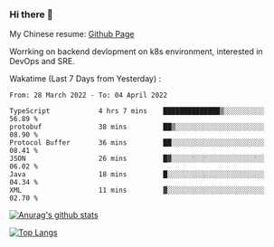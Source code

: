 ### Hi there 👋

My Chinese resume: [Github Page](https://spencercjh.github.io/resume/)

Worrking on backend devlopment on k8s environment, interested in DevOps and SRE.

Wakatime (Last 7 Days from Yesterday) :

<!--START_SECTION:waka-->

```text
From: 28 March 2022 - To: 04 April 2022

TypeScript            4 hrs 7 mins    ██████████████▒░░░░░░░░░░   56.89 %
protobuf              38 mins         ██▒░░░░░░░░░░░░░░░░░░░░░░   08.90 %
Protocol Buffer       36 mins         ██░░░░░░░░░░░░░░░░░░░░░░░   08.41 %
JSON                  26 mins         █▓░░░░░░░░░░░░░░░░░░░░░░░   06.02 %
Java                  18 mins         █░░░░░░░░░░░░░░░░░░░░░░░░   04.34 %
XML                   11 mins         ▓░░░░░░░░░░░░░░░░░░░░░░░░   02.70 %
```

<!--END_SECTION:waka-->

[![Anurag's github stats](https://github-readme-stats.vercel.app/api?username=spencercjh&theme=tokyonight&show_icons=true)](https://github.com/anuraghazra/github-readme-stats)

[![Top Langs](https://github-readme-stats.vercel.app/api/top-langs/?username=spencercjh&layout=compact&theme=tokyonight)](https://github.com/anuraghazra/github-readme-stats)
